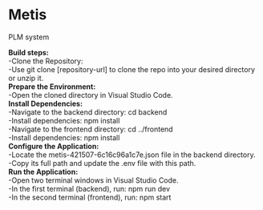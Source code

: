 # Metis
PLM system

**Build steps:**<br />
-Clone the Repository:<br />
-Use git clone [repository-url] to clone the repo into your desired directory or unzip it.<br />
**Prepare the Environment:**<br />
-Open the cloned directory in Visual Studio Code.<br />
**Install Dependencies:**<br />
-Navigate to the backend directory: cd backend<br />
-Install dependencies: npm install<br />
-Navigate to the frontend directory: cd ../frontend<br />
-Install dependencies: npm install<br />
**Configure the Application:**<br />
-Locate the metis-421507-6c16c96a1c7e.json file in the backend directory.<br />
-Copy its full path and update the .env file with this path.<br />
**Run the Application:**<br />
-Open two terminal windows in Visual Studio Code.<br />
-In the first terminal (backend), run: npm run dev<br />
-In the second terminal (frontend), run: npm start
